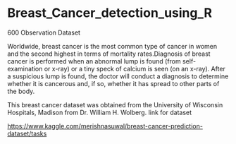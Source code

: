 # Breast_Cancer_detection_using_R
600 Observation Dataset

Worldwide, breast cancer is the most common type of cancer in women and the second highest in terms of mortality rates.Diagnosis of breast cancer is performed when an abnormal lump is found (from self-examination or x-ray) or a tiny speck of calcium is seen (on an x-ray). After a suspicious lump is found, the doctor will conduct a diagnosis to determine whether it is cancerous and, if so, whether it has spread to other parts of the body.

This breast cancer dataset was obtained from the University of Wisconsin Hospitals, Madison from Dr. William H. Wolberg.
link for dataset

https://www.kaggle.com/merishnasuwal/breast-cancer-prediction-dataset/tasks
